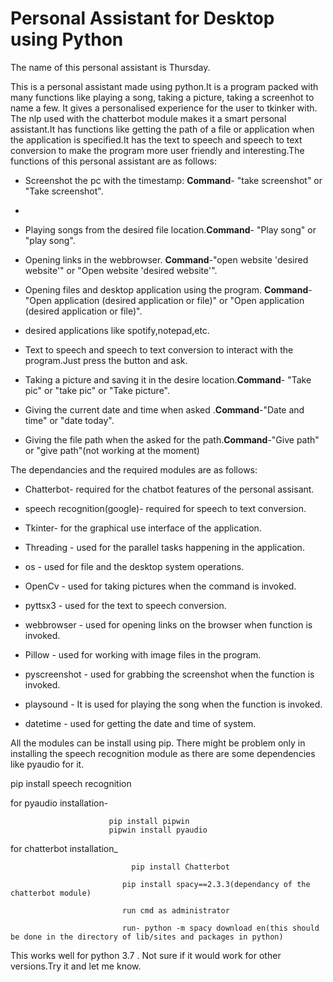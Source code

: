 # Personal Assistant  for Desktop using Python

The name of this personal assistant is Thursday.

This is a personal assistant made using python.It is a program packed with many functions like playing a song, taking a picture, taking a screenhot to name a few. It gives a personalised experience for the user to tkinker with. The nlp used with the chatterbot module makes it a smart personal assistant.It has functions like getting the path of a file or application when the application is specified.It has the text to speech and speech to text conversion to make the program more user friendly and interesting.The functions of this personal assistant are as follows:



*  Screenshot the pc with the timestamp: **Command**- "take screenshot" or "Take screenshot".
*  

* Playing songs from the desired file location.**Command**- "Play song" or "play song".

*  Opening links in the webbrowser. **Command**-"open website 'desired website'" or "Open website 'desired website'".

* Opening files and desktop application using the program. **Command**-"Open application (desired application or file)" or "Open application (desired application or file)".
* desired applications like spotify,notepad,etc.

* Text to speech and speech to text conversion to interact with  the program.Just press the button and ask.

* Taking a picture and saving it in the desire location.**Command**- "Take pic" or "take pic" or "Take picture".

* Giving the current date and time when asked .**Command**-"Date and time" or "date today".

* Giving the file path when the asked for the path.**Command**-"Give path" or "give path"(not working at the moment)






The dependancies and the required modules are as follows:



* Chatterbot- required for the chatbot features of the personal assisant.

* speech recognition(google)- required for speech to text conversion.

* Tkinter- for the graphical use interface of the application.

* Threading - used for the parallel tasks happening in the application.

* os - used for file and the desktop system operations.

* OpenCv - used for taking pictures when the command is invoked.

* pyttsx3 - used for the text to speech conversion.

* webbrowser - used for opening links on the browser when function is invoked.

* Pillow - used for working with image files in the program.

* pyscreenshot - used for grabbing the screenshot when the function is invoked.

* playsound - It is used for playing the song when the function is invoked.

* datetime - used for getting the date and time of system.

All the modules can be install using pip. There might be problem only in installing the speech recognition module as there are some dependencies like pyaudio for it.



pip install speech recognition

for pyaudio installation-  

                          pip install pipwin
                          pipwin install pyaudio


for chatterbot installation_ 

                               pip install Chatterbot

                             pip install spacy==2.3.3(dependancy of the chatterbot module)
                             
                             run cmd as administrator
                             
                             run- python -m spacy download en(this should be done in the directory of lib/sites and packages in python)


This works well for python 3.7 . Not sure if it would work for other versions.Try it and let me know.
